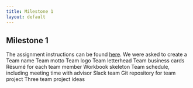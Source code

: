 ```yaml
---
title: Milestone 1
layout: default
---
```

## Milestone 1
The assignment instructions can be found [here](http://www.wou.edu/~morses/classes/cs46x/assignments/t2/M1.html).
We were asked to create a
Team name
Team motto
Team logo
Team letterhead
Team business cards
Résumé for each team member
Workbook skeleton
Team schedule, including meeting time with advisor
Slack team
Git repository for team project
Three team project ideas

###
```bash

```
